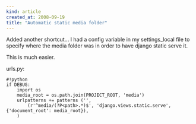 ```yaml
---
kind: article
created_at: 2008-09-19
title: "Automatic static media folder"
---
```

Added another shortcut...
I had a config variable in my settings_local file to specify where the media folder was in order to have django static serve it.

This is much easier.

urls.py:

    #!python
    if DEBUG:
        import os
        media_root = os.path.join(PROJECT_ROOT, 'media')
        urlpatterns += patterns ('',
            (r'^media/(?P<path>.*)$', 'django.views.static.serve', {'document_root': media_root}),
        )
